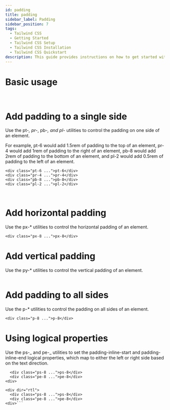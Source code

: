```yaml
---
id: padding
title: padding
sidebar_label: Padding
sidebar_position: 7
tags:
  - Tailwind CSS
  - Getting Started
  - Tailwind CSS Setup
  - Tailwind CSS Installation
  - Tailwind CSS Quickstart
description: This guide provides instructions on how to get started with Tailwind CSS, including installation and basic usage.
---
```


# Basic usage

​

# Add padding to a single side

Use the pt-_, pr-_, pb-_, and pl-_ utilities to control the padding on one side of an element.

For example, pt-6 would add 1.5rem of padding to the top of an element, pr-4 would add 1rem of padding to the right of an element, pb-8 would add 2rem of padding to the bottom of an element, and pl-2 would add 0.5rem of padding to the left of an element.

```
<div class="pt-6 ...">pt-6</div>
<div class="pr-4 ...">pr-4</div>
<div class="pb-8 ...">pb-8</div>
<div class="pl-2 ...">pl-2</div>



```

# Add horizontal padding

Use the px-\* utilities to control the horizontal padding of an element.

```
<div class="px-8 ...">px-8</div>

```

# Add vertical padding

Use the py-\* utilities to control the vertical padding of an element.

```<div class="py-8 ...">py-8</div>

```

# Add padding to all sides

Use the p-\* utilities to control the padding on all sides of an element.

`<div class="p-8 ...">p-8</div>`

# Using logical properties

Use the ps-_ and pe-_ utilities to set the padding-inline-start and padding-inline-end logical properties, which map to either the left or right side based on the text direction.

````<div dir="ltr">
  <div class="ps-8 ...">ps-8</div>
  <div class="pe-8 ...">pe-8</div>
<div>

<div dir="rtl">
  <div class="ps-8 ...">ps-8</div>
  <div class="pe-8 ...">pe-8</div>
<div>```
````
